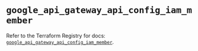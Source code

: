# `google_api_gateway_api_config_iam_member`

Refer to the Terraform Registry for docs: [`google_api_gateway_api_config_iam_member`](https://registry.terraform.io/providers/hashicorp/google-beta/5.37.0/docs/resources/google_api_gateway_api_config_iam_member).
